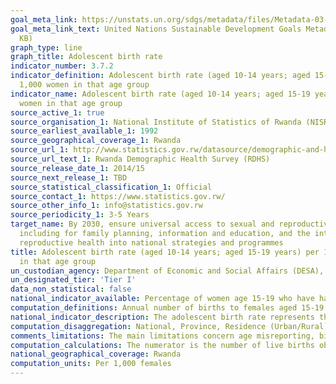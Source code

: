 ```yaml
---
goal_meta_link: https://unstats.un.org/sdgs/metadata/files/Metadata-03-07-02.pdf
goal_meta_link_text: United Nations Sustainable Development Goals Metadata (PDF 90.8
  KB)
graph_type: line
graph_title: Adolescent birth rate
indicator_number: 3.7.2
indicator_definition: Adolescent birth rate (aged 10-14 years; aged 15-19 years) per
  1,000 women in that age group
indicator_name: Adolescent birth rate (aged 10-14 years; aged 15-19 years) per 1,000
  women in that age group
source_active_1: true
source_organisation_1: National Institute of Statistics of Rwanda (NISR)
source_earliest_available_1: 1992
source_geographical_coverage_1: Rwanda
source_url_1: http://www.statistics.gov.rw/datasource/demographic-and-health-survey-dhs
source_url_text_1: Rwanda Demographic Health Survey (RDHS) 
source_release_date_1: 2014/15
source_next_release_1: TBD
source_statistical_classification_1: Official
source_contact_1: https://www.statistics.gov.rw/
source_other_info_1: info@statistics.gov.rw
source_periodicity_1: 3-5 Years
target_name: By 2030, ensure universal access to sexual and reproductive health-care services,
  including for family planning, information and education, and the integration of
  reproductive health into national strategies and programmes
title: Adolescent birth rate (aged 10-14 years; aged 15-19 years) per 1,000 women
  in that age group
un_custodian_agency: Department of Economic and Social Affairs (DESA), Population Division United Nations Population Fund (UNFPA )
un_designated_tier: 'Tier I'
data_non_statistical: false
national_indicator_available: Percentage of women age 15-19 who have had a live birth or who are pregnant with their first child, and percentage who have begun childbearing, by background characteristics.
computation_definitions: Annual number of births to females aged 15-19 years per 1,000 females in the respective age group.  
national_indicator_description: The adolescent birth rate represents the risk of childbearing among females in the particular age group.
computation_disaggregation: National, Province, Residence (Urban/Rural), Age, Socio-economic Characteristics (Wealth quintile and Education) 
comments_limitations: The main limitations concern age misreporting, birth omissions, misreporting the date of birth of the child, and sampling variability in the case of surveys. The adolescent birth rate among females aged 10-14 years is not collected in the RDHS due to the very small proportion of births in this age group occur to females below age 12.
computation_calculations: The numerator is the number of live births obtained from retrospective birth histories of the interviewed women who were 15-19 years of age at the time of the births during a reference period before the interview, and the denominator is person-years lived between the ages of 15 and 19 years by the interviewed women during the same reference period. The reported observation year corresponds to the middle of the reference period.  
national_geographical_coverage: Rwanda
computation_units: Per 1,000 females 
---
```

